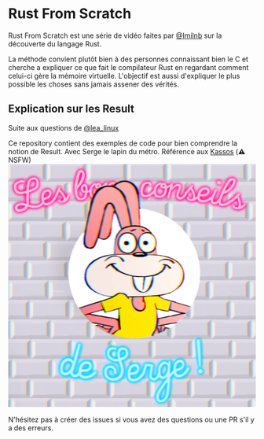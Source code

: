# Rust From Scratch

Rust From Scratch est une série de vidéo faites par [@Imilnb](https://twitter.com/iMilnb) sur la découverte du langage Rust.

La méthode convient plutôt bien à des personnes connaissant bien le C et cherche a expliquer ce que fait le compilateur Rust en regardant 
comment celui-ci gère la mémoire virtuelle.
L'objectif est aussi d'expliquer le plus possible les choses sans jamais assener des vérités.

## Explication sur les Result

Suite aux questions de [@lea_linux](https://twitter.com/lea_linux)

Ce repository contient des exemples de code pour bien comprendre la notion de Result.
Avec Serge le lapin du métro. Référence aux [Kassos](https://www.youtube.com/watch?v=vS2e7VkDctY) (:warning: NSFW)
![Serge](images/serge.png)

N'hésitez pas à créer des issues si vous avez des questions ou une PR s'il y a des erreurs.
